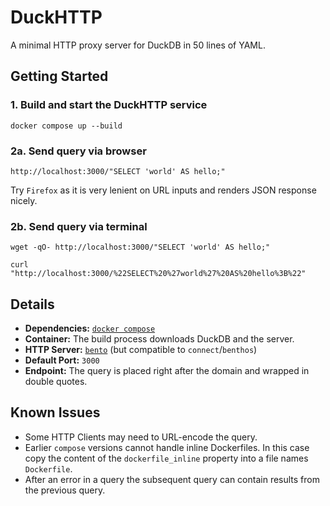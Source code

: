 # DuckHTTP

A minimal HTTP proxy server for DuckDB in 50 lines of YAML.

## Getting Started

### 1. Build and start the **DuckHTTP** service
```shell
docker compose up --build
```

### 2a. Send query via browser

```http
http://localhost:3000/"SELECT 'world' AS hello;"
```
Try `Firefox` as it is very lenient on URL inputs and renders JSON response nicely.

### 2b. Send query via terminal

```shell
wget -qO- http://localhost:3000/"SELECT 'world' AS hello;"
```
```shell
curl "http://localhost:3000/%22SELECT%20%27world%27%20AS%20hello%3B%22"
```

## Details

* **Dependencies:** [`docker compose`](https://docs.docker.com/compose/)
* **Container:** The build process downloads DuckDB and the server.
* **HTTP Server:** [`bento`](https://github.com/warpstreamlabs/bento) (but compatible to `connect`/`benthos`)
* **Default Port:** `3000`
* **Endpoint:** The query is placed right after the domain and wrapped in double quotes.

## Known Issues

* Some HTTP Clients may need to URL-encode the query.
* Earlier `compose` versions cannot handle inline Dockerfiles.
  In this case copy the content of the `dockerfile_inline` property into a file names `Dockerfile`.
* After an error in a query the subsequent query can contain results from the previous query.
